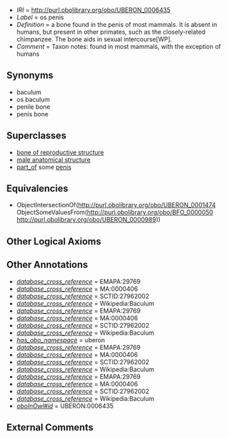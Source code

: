  * *IRI* = http://purl.obolibrary.org/obo/UBERON_0006435
 * *Label* = os penis
 * *Definition* = a bone found in the penis of most mammals. It is absent in humans, but present in other primates, such as the closely-related chimpanzee. The bone aids in sexual intercourse[WP].
 * *Comment* = Taxon notes: found in most mammals, with the exception of humans

## Synonyms

 * baculum
 * os baculum
 * penile bone
 * penis bone

## Superclasses

 * [bone of reproductive structure](../../UBERON/19/UBERON_0007719.md)
 * [male anatomical structure](../../UBERON/03/UBERON_0014403.md)
 * [part_of](../../BFO/50/BFO_0000050.md) some [penis](../../UBERON/89/UBERON_0000989.md)

## Equivalencies

 * ObjectIntersectionOf(<http://purl.obolibrary.org/obo/UBERON_0001474> ObjectSomeValuesFrom(<http://purl.obolibrary.org/obo/BFO_0000050> <http://purl.obolibrary.org/obo/UBERON_0000989>))

## Other Logical Axioms


## Other Annotations

 * *[database_cross_reference](../../ef/oboInOwl#hasDbXref.md)* = EMAPA:29769
 * *[database_cross_reference](../../ef/oboInOwl#hasDbXref.md)* = MA:0000406
 * *[database_cross_reference](../../ef/oboInOwl#hasDbXref.md)* = SCTID:27962002
 * *[database_cross_reference](../../ef/oboInOwl#hasDbXref.md)* = Wikipedia:Baculum
 * *[database_cross_reference](../../ef/oboInOwl#hasDbXref.md)* = EMAPA:29769
 * *[database_cross_reference](../../ef/oboInOwl#hasDbXref.md)* = MA:0000406
 * *[database_cross_reference](../../ef/oboInOwl#hasDbXref.md)* = SCTID:27962002
 * *[database_cross_reference](../../ef/oboInOwl#hasDbXref.md)* = Wikipedia:Baculum
 * *[has_obo_namespace](../../ce/oboInOwl#hasOBONamespace.md)* = uberon
 * *[database_cross_reference](../../ef/oboInOwl#hasDbXref.md)* = EMAPA:29769
 * *[database_cross_reference](../../ef/oboInOwl#hasDbXref.md)* = MA:0000406
 * *[database_cross_reference](../../ef/oboInOwl#hasDbXref.md)* = SCTID:27962002
 * *[database_cross_reference](../../ef/oboInOwl#hasDbXref.md)* = Wikipedia:Baculum
 * *[database_cross_reference](../../ef/oboInOwl#hasDbXref.md)* = EMAPA:29769
 * *[database_cross_reference](../../ef/oboInOwl#hasDbXref.md)* = MA:0000406
 * *[database_cross_reference](../../ef/oboInOwl#hasDbXref.md)* = SCTID:27962002
 * *[database_cross_reference](../../ef/oboInOwl#hasDbXref.md)* = Wikipedia:Baculum
 * *[oboInOwl#id](../../id/oboInOwl#id.md)* = UBERON:0006435

## External Comments

